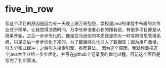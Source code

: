 # five_in_row
写这个项目的原因是因为有一天晚上跟万哥抱怨，学校里java的课程中布置的大作业过于简单。让我觉得浪费时间，万学长却语重心长的跟我说，有很多项目都是从简单开始，之后一步步优化的。像是亚马逊他的本质还是你大一时写的信息管理系统，只是之后一步步优化下来的，为了数据持久化引入了数据库；因为用户激增，引入分布式缓冲；之后引入搜索引擎，推荐算法。
因为这个原因，我就想着把这个java大作业给一步步优化，并写在github上记录我的优化过程，目前这个项目是写完了判断算法。
